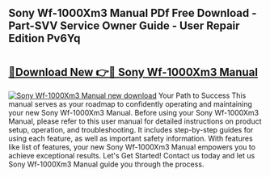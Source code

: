 ## Sony Wf-1000Xm3 Manual PDf Free Download - Part-SVV Service Owner Guide - User Repair Edition Pv6Yq

# <h2><a href="http://bc9787.oget.top/?id=Sony+Wf-1000Xm3+Manual">🔗Download New 👉🔴 Sony Wf-1000Xm3 Manual</a></h2>

[![Sony Wf-1000Xm3 Manual new download](https://i.imgur.com/5g1atiW.png)](http://bc9787.oget.top/?id=Sony+Wf-1000Xm3+Manual)
Your Path to Success This manual serves as your roadmap to confidently operating and maintaining your new Sony Wf-1000Xm3 Manual. Before using your Sony Wf-1000Xm3 Manual, please refer to this user manual for detailed instructions on product setup, operation, and troubleshooting. It includes step-by-step guides for using each feature, as well as important safety information. With features like list of features, your new Sony Wf-1000Xm3 Manual empowers you to achieve exceptional results. Let's Get Started! Contact us today and let us Sony Wf-1000Xm3 Manual guide you through the process.

